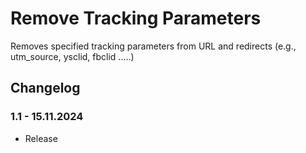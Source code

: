 # Remove Tracking Parameters
Removes specified tracking parameters from URL and redirects (e.g., utm_source, ysclid, fbclid .....)

## Changelog
### 1.1 - 15.11.2024
* Release
